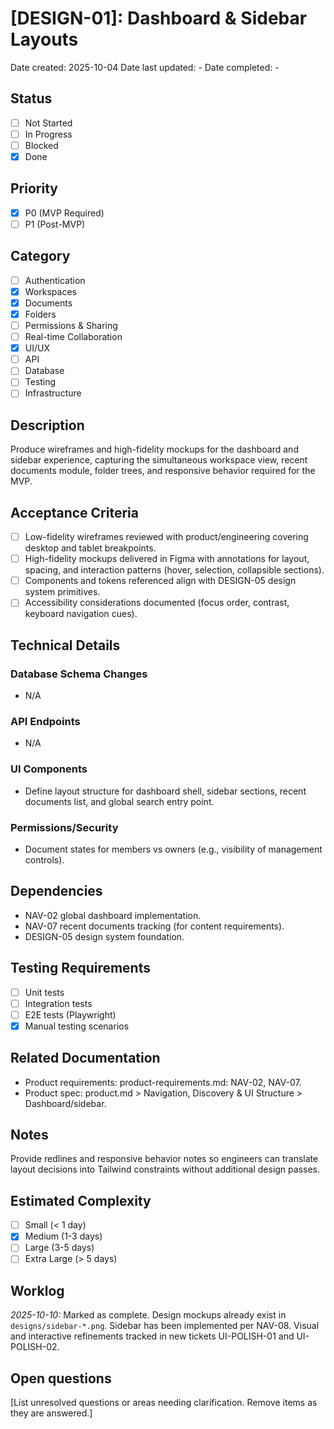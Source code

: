 # [DESIGN-01]: Dashboard & Sidebar Layouts

Date created: 2025-10-04
Date last updated: -
Date completed: -

## Status

- [ ] Not Started
- [ ] In Progress
- [ ] Blocked
- [x] Done

## Priority

- [x] P0 (MVP Required)
- [ ] P1 (Post-MVP)

## Category

- [ ] Authentication
- [x] Workspaces
- [x] Documents
- [x] Folders
- [ ] Permissions & Sharing
- [ ] Real-time Collaboration
- [x] UI/UX
- [ ] API
- [ ] Database
- [ ] Testing
- [ ] Infrastructure

## Description

Produce wireframes and high-fidelity mockups for the dashboard and sidebar experience, capturing the simultaneous workspace view, recent documents module, folder trees, and responsive behavior required for the MVP.

## Acceptance Criteria

- [ ] Low-fidelity wireframes reviewed with product/engineering covering desktop and tablet breakpoints.
- [ ] High-fidelity mockups delivered in Figma with annotations for layout, spacing, and interaction patterns (hover, selection, collapsible sections).
- [ ] Components and tokens referenced align with DESIGN-05 design system primitives.
- [ ] Accessibility considerations documented (focus order, contrast, keyboard navigation cues).

## Technical Details

### Database Schema Changes

- N/A

### API Endpoints

- N/A

### UI Components

- Define layout structure for dashboard shell, sidebar sections, recent documents list, and global search entry point.

### Permissions/Security

- Document states for members vs owners (e.g., visibility of management controls).

## Dependencies

- NAV-02 global dashboard implementation.
- NAV-07 recent documents tracking (for content requirements).
- DESIGN-05 design system foundation.

## Testing Requirements

- [ ] Unit tests
- [ ] Integration tests
- [ ] E2E tests (Playwright)
- [x] Manual testing scenarios

## Related Documentation

- Product requirements: product-requirements.md: NAV-02, NAV-07.
- Product spec: product.md > Navigation, Discovery & UI Structure > Dashboard/sidebar.

## Notes

Provide redlines and responsive behavior notes so engineers can translate layout decisions into Tailwind constraints without additional design passes.

## Estimated Complexity

- [ ] Small (< 1 day)
- [x] Medium (1-3 days)
- [ ] Large (3-5 days)
- [ ] Extra Large (> 5 days)

## Worklog

_2025-10-10:_ Marked as complete. Design mockups already exist in `designs/sidebar-*.png`. Sidebar has been implemented per NAV-08. Visual and interactive refinements tracked in new tickets UI-POLISH-01 and UI-POLISH-02.

## Open questions

[List unresolved questions or areas needing clarification. Remove items as they are answered.]
